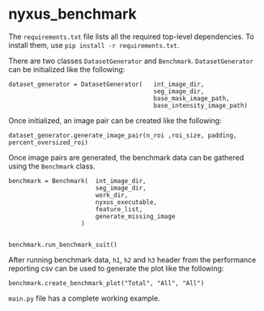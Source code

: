 # nyxus_benchmark

The `requirements.txt` file lists all the required top-level dependencies. To install them, use `pip install -r requirements.txt`.


There are two classes `DatasetGenerator` and `Benchmark`.
`DatasetGenerator` can be initialized like the following:
```
dataset_generator = DatasetGenerator(   int_image_dir,
                                        seg_image_dir,
                                        base_mask_image_path,
                                        base_intensity_image_path)
```

Once initialized, an image pair can be created like the following:
```
dataset_generator.generate_image_pair(n_roi ,roi_size, padding, percent_oversized_roi)
```

Once image pairs are generated, the benchmark data can be gathered using the `Benchmark` class.
```
benchmark = Benchmark(  int_image_dir,
                        seg_image_dir,
                        work_dir, 
                        nyxus_executable, 
                        feature_list, 
                        generate_missing_image
                    )


benchmark.run_benchmark_suit()
```

After running benchmark data, `h1`, `h2` and `h3` header from the performance reporting csv can be used to generate the plot like the following:
```
benchmark.create_benchmark_plot("Total", "All", "All")
```

`main.py` file has a complete working example.
